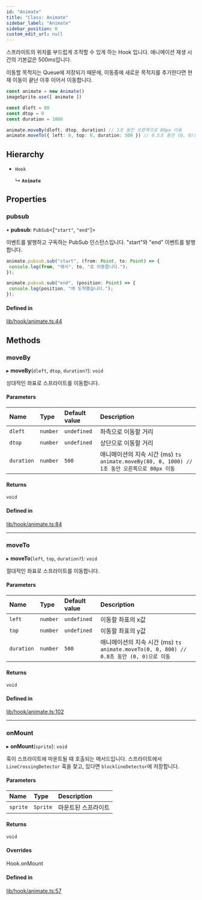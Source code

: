```yaml
---
id: "Animate"
title: "Class: Animate"
sidebar_label: "Animate"
sidebar_position: 0
custom_edit_url: null
---
```


스프라이트의 위치를 부드럽게 조작할 수 있게 하는 Hook 입니다.
애니메이션 재생 시간의 기본값은 500ms입니다.

이동할 목적지는 Queue에 저장되기 때문에, 이동중에 새로운 목적지를 추가한다면
현재 이동이 끝난 이후 이어서 이동합니다.

```ts
const animate = new Animate()
imageSprite.use([ animate ])

const dleft = 80
const dtop = 0
const duration = 1000

animate.moveBy(dleft, dtop, duration) // 1초 동안 오른쪽으로 80px 이동
animate.moveTo({ left: 0, top: 0, duration: 500 }) // 0.5초 동안 (0, 0)으로 이동
```

## Hierarchy

- `Hook`

  ↳ **`Animate`**

## Properties

### pubsub

• **pubsub**: `PubSub`\<[``"start"``, ``"end"``]\>

이벤트를 발행하고 구독하는 PubSub 인스턴스입니다.
"start"와 "end" 이벤트를 발행합니다.

```ts
animate.pubsub.sub("start", (from: Point, to: Point) => {
 console.log(from, "에서", to, "로 이동합니다.");
});

animate.pubsub.sub("end", (position: Point) => {
 console.log(position, "에 도착했습니다.");
});
```

#### Defined in

[lib/hook/animate.ts:44](https://github.com/rycont/stadium/blob/0a9165d/lib/hook/animate.ts#L44)

## Methods

### moveBy

▸ **moveBy**(`dleft`, `dtop`, `duration?`): `void`

상대적인 좌표로 스프라이트를 이동합니다.

#### Parameters

| Name | Type | Default value | Description |
| :------ | :------ | :------ | :------ |
| `dleft` | `number` | `undefined` | 좌측으로 이동할 거리 |
| `dtop` | `number` | `undefined` | 상단으로 이동할 거리 |
| `duration` | `number` | `500` | 애니메이션의 지속 시간 (ms) ```ts animate.moveBy(80, 0, 1000) // 1초 동안 오른쪽으로 80px 이동 ``` |

#### Returns

`void`

#### Defined in

[lib/hook/animate.ts:84](https://github.com/rycont/stadium/blob/0a9165d/lib/hook/animate.ts#L84)

___

### moveTo

▸ **moveTo**(`left`, `top`, `duration?`): `void`

절대적인 좌표로 스프라이트를 이동합니다.

#### Parameters

| Name | Type | Default value | Description |
| :------ | :------ | :------ | :------ |
| `left` | `number` | `undefined` | 이동할 좌표의 x값 |
| `top` | `number` | `undefined` | 이동할 좌표의 y값 |
| `duration` | `number` | `500` | 애니메이션의 지속 시간 (ms) ```ts animate.moveTo(0, 0, 800) // 0.8초 동안 (0, 0)으로 이동 ``` |

#### Returns

`void`

#### Defined in

[lib/hook/animate.ts:102](https://github.com/rycont/stadium/blob/0a9165d/lib/hook/animate.ts#L102)

___

### onMount

▸ **onMount**(`sprite`): `void`

훅이 스프라이트에 마운트될 때 호출되는 메서드입니다.
스프라이트에서 `LineCrossingDetector` 훅을 찾고, 있다면 `blocklineDetector`에 저장합니다.

#### Parameters

| Name | Type | Description |
| :------ | :------ | :------ |
| `sprite` | `Sprite` | 마운트된 스프라이트 |

#### Returns

`void`

#### Overrides

Hook.onMount

#### Defined in

[lib/hook/animate.ts:57](https://github.com/rycont/stadium/blob/0a9165d/lib/hook/animate.ts#L57)
